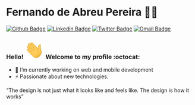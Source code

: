 # Fernando de Abreu Pereira :man_technologist:

[![Github Badge](https://img.shields.io/badge/-Github-000?style=flat-square&logo=Github&logoColor=white&link=https://github.com/fernandodeabreupereira)](https://github.com/fernandodeabreupereira)
[![Linkedin Badge](https://img.shields.io/badge/-LinkedIn-blue?style=flat-square&logo=Linkedin&logoColor=white&link=https://www.linkedin.com/in/fernandoabreupereira/)](https://www.linkedin.com/in/fernandoabreupereira/)
[![Twitter Badge](https://img.shields.io/badge/-Twitter-1ca0f1?style=flat-square&labelColor=1ca0f1&logo=twitter&logoColor=white&link=https://twitter.com/FernandoAbreuP)](https://twitter.com/FernandoAbreuP)
[![Gmail Badge](https://img.shields.io/badge/-Gmail-c14438?style=flat-square&logo=Gmail&logoColor=white&link=mailto:fernandodeabreupereira@gmail.com)](mailto:fernandodeabreupereira@gmail.com)

### Hello! <img style="margin: 0 auto" src="https://github.com/ABSphreak/ABSphreak/blob/master/gifs/Hi.gif" height="50"> Welcome to my profile :octocat:

- 🔭 I’m currently working on web and mobile development
- ⚡ Passionate about new technologies.

“The design is not just what it looks like and feels like. The design is how it works”
